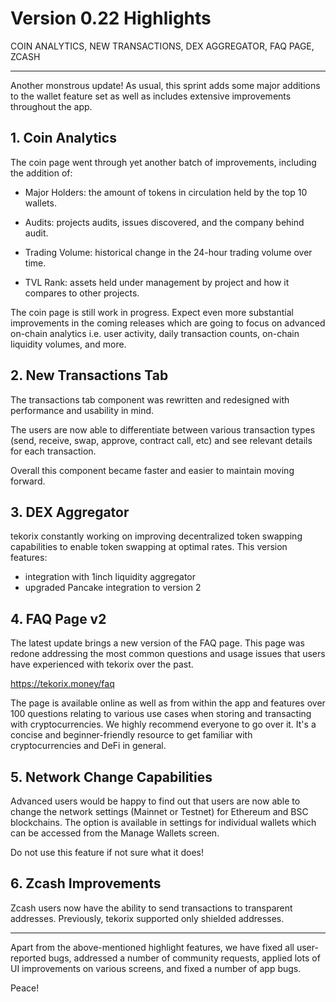 # Version 0.22 Highlights

COIN ANALYTICS, NEW TRANSACTIONS, DEX AGGREGATOR, FAQ PAGE, ZCASH

---

Another monstrous update! As usual, this sprint adds some major additions to the wallet feature set as well as includes extensive improvements throughout the app.

## 1. Coin Analytics

The coin page went through yet another batch of improvements, including the addition of:

- Major Holders: the amount of tokens in circulation held by the top 10 wallets.

- Audits: projects audits, issues discovered, and the company behind audit.

- Trading Volume: historical change in the 24-hour trading volume over time.

- TVL Rank: assets held under management by project and how it compares to other projects.

The coin page is still work in progress. Expect even more substantial improvements in the coming releases which are going to focus on advanced on-chain analytics i.e. user activity, daily transaction counts, on-chain liquidity volumes, and more.

## 2. New Transactions Tab

The transactions tab component was rewritten and redesigned with performance and usability in mind.

The users are now able to differentiate between various transaction types (send, receive, swap, approve, contract call, etc) and see relevant details for each transaction.

Overall this component became faster and easier to maintain moving forward.

## 3. DEX Aggregator

tekorix constantly working on improving decentralized token swapping capabilities to enable token swapping at optimal rates. This version features:

- integration with 1inch liquidity aggregator
- upgraded Pancake integration to version 2

## 4. FAQ Page v2

The latest update brings a new version of the FAQ page. This page was redone addressing the most common questions and usage issues that users have experienced with tekorix over the past.

https://tekorix.money/faq

The page is available online as well as from within the app and features over 100 questions relating to various use cases when storing and transacting with cryptocurrencies. We highly recommend everyone to go over it. It's a concise and beginner-friendly resource to get familiar with cryptocurrencies and DeFi in general.

## 5. Network Change Capabilities

Advanced users would be happy to find out that users are now able to change the network settings (Mainnet or Testnet) for Ethereum and BSC blockchains. The option is available in settings for individual wallets which can be accessed from the Manage Wallets screen.

Do not use this feature if not sure what it does!

## 6. Zcash Improvements

Zcash users now have the ability to send transactions to transparent addresses. Previously, tekorix supported only shielded addresses.

--- 

Apart from the above-mentioned highlight features, we have fixed all user-reported bugs, addressed a number of community requests, applied lots of UI improvements on various screens, and fixed a number of app bugs.

Peace!